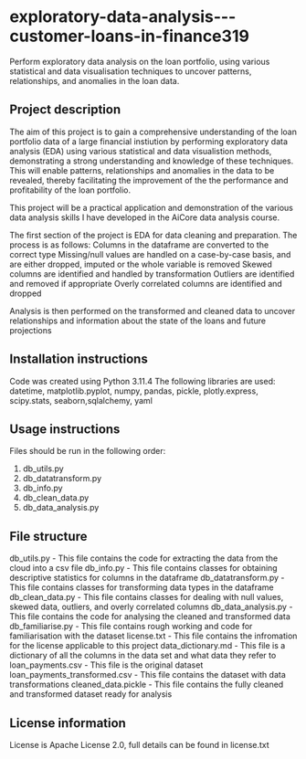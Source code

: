 # exploratory-data-analysis---customer-loans-in-finance319
Perform exploratory data analysis on the loan portfolio, using various statistical and data visualisation techniques to uncover patterns, relationships, and anomalies in the loan data.

## Project description
The aim of this project is to gain a comprehensive understanding of the loan portfolio data of a large financial instiution by performing exploratory data analysis (EDA) using various statistical and data visualistion methods, demonstrating a strong understanding and knowledge of these techniques. This will enable patterns, relationships and anomalies in the data to be revealed, thereby facilitating the improvement of the the performance and profitability of the loan portfolio. 

This project will be a practical application and demonstration of the various data analysis skills I have developed in the AiCore data analysis course.

The first section of the project is EDA for data cleaning and preparation. The process is as follows:
Columns in the dataframe are converted to the correct type
Missing/null values are handled on a case-by-case basis, and are either dropped, imputed or the whole variable is removed
Skewed columns are identified and handled by transformation
Outliers are identified and removed if appropriate
Overly correlated columns are identified and dropped

Analysis is then performed on the transformed and cleaned data to uncover relationships and information about the state of the loans and future projections

## Installation instructions
Code was created using Python 3.11.4
The following libraries are used: datetime, matplotlib.pyplot, numpy, pandas, pickle, plotly.express, scipy.stats, seaborn,sqlalchemy, yaml

## Usage instructions 
Files should be run in the following order:
1. db_utils.py
2. db_datatransform.py
3. db_info.py
4. db_clean_data.py
5. db_data_analysis.py

## File structure
db_utils.py - This file contains the code for extracting the data from the cloud into a csv file 
db_info.py - This file contains classes for obtaining descriptive statistics for columns in the dataframe
db_datatransform.py - This file contains classes for transforming data types in the dataframe
db_clean_data.py - This file contains classes for dealing with null values, skewed data, outliers, and overly correlated columns 
db_data_analysis.py - This file contains the code for analysing the cleaned and transformed data
db_familiarise.py - This file contains rough working and code for familiarisation with the dataset
license.txt - This file contains the infromation for the license applicable to this project
data_dictionary.md - This file is a dictionary of all the columns in the data set and what data they refer to 
loan_payments.csv - This file is the original dataset 
loan_payments_transformed.csv - This file contains the dataset with data transformations
cleaned_data.pickle - This file contains the fully cleaned and transformed dataset ready for analysis 

## License information
License is Apache License 2.0, full details can be found in license.txt